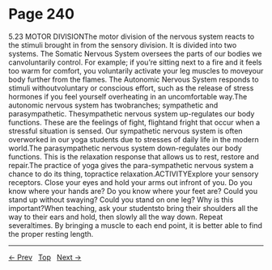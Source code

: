 # Page 240

5.23 MOTOR DIVISIONThe motor division of the nervous system reacts to the stimuli brought in from the sensory division. It is divided into two systems. The Somatic Nervous System oversees the parts of our bodies we canvoluntarily control. For example; if you’re sitting next to a fire and it feels too warm for comfort, you voluntarily activate your leg muscles to moveyour body further from the flames. The Autonomic Nervous System responds to stimuli withoutvoluntary or conscious effort, such as the release of stress hormones if you feel yourself overheating in an uncomfortable way.The autonomic nervous system has twobranches; sympathetic and parasympathetic. Thesympathetic nervous system up-regulates our body functions. These are the feelings of fight, flightand fright that occur when a stressful situation is sensed. Our sympathetic nervous system is often overworked in our yoga students due to stresses of daily life in the modern world.The parasympathetic nervous system down-regulates our body functions. This is the relaxation response that allows us to rest, restore and repair.The practice of yoga gives the para-sympathetic nervous system a chance to do its thing, topractice relaxation.ACTIVITYExplore your sensory receptors. Close your eyes and hold your arms out infront of you. Do you know where your hands are? Do you know where your feet are? Could you stand up without swaying? Could you stand on one leg? Why is this important?When teaching, ask your studentsto bring their shoulders all the way to their ears and hold, then slowly all the way down. Repeat severaltimes. By bringing a muscle to each end point, it is better able to find the proper resting length.


---
[← Prev](/pages/page-239.md) &nbsp; [Top](/index.md) &nbsp; [Next →](/pages/page-241.md)
